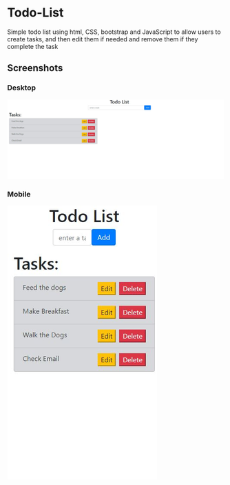 # Todo-List
Simple todo list using html, CSS, bootstrap  and JavaScript to allow users to create tasks, and then edit them if needed and remove them if they complete the task

## Screenshots

### Desktop
![](./desktop.JPG)

### Mobile
![](./mobile.JPG)
